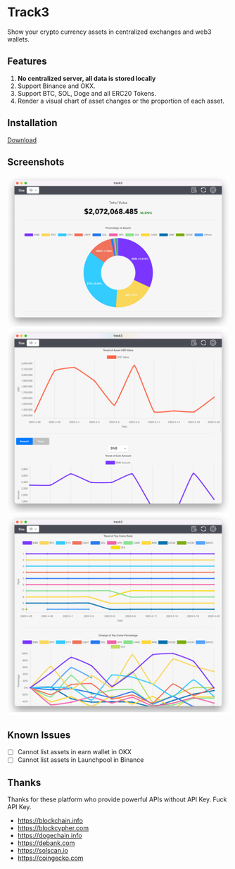 # Track3

Show your crypto currency assets in centralized exchanges and web3 wallets.

## Features

1. **No centralized server, all data is stored locally**
2. Support Binance and OKX.
3. Support BTC, SOL, Doge and all ERC20 Tokens.
4. Render a visual chart of asset changes or the proportion of each asset.

## Installation

[Download](https://github.com/domechn/track3/releases)

## Screenshots

![sc1](./images/demo/sc1.png)
![sc2](./images/demo/sc2.png)
![sc3](./images/demo/sc3.png)

## Known Issues

- [ ] Cannot list assets in earn wallet in OKX
- [ ] Cannot list assets in Launchpool in Binance

## Thanks

Thanks for these platform who provide powerful APIs without API Key. Fuck API Key.

- https://blockchain.info
- https://blockcypher.com
- https://dogechain.info
- https://debank.com
- https://solscan.io
- https://coingecko.com
